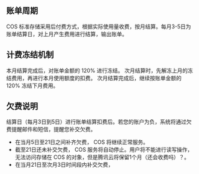 ## 账单周期

COS 标准存储采用后付费方式，根据实际使用量收费，按月结算。每月3-5日为账单结算日，对上月产生费用进行结算，输出账单。

## 计费冻结机制

本月结算完成后，对账单金额的 120% 进行冻结。
次月结算时，先解冻上月的冻结费用，再进行本月使用额度的扣费。
次月结算完成后，继续按账单金额的 120% 冻结下月费用。

## 欠费说明
结算日（每月3日到5日）进行账单结算扣费后。若您的账户为负，系统将通过欠费提醒邮件和短信，提醒您补交欠费。
- 在当月5日至21日之间补齐欠费， COS 将继续正常服务。
- 截至21日还未补交欠费， COS 服务将自动停止。用户将不能进行读写操作，无法访问存储在 COS 的对象，但是腾讯云将保留1个月（还会收费吗）？。
- 在当月21日至次月3日时间段内补交欠费，